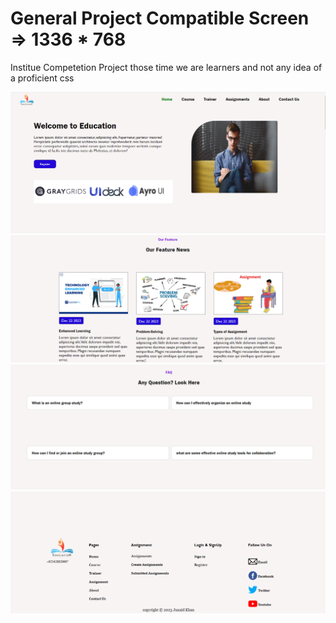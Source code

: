 <h1>General Project Compatible Screen => 1336 * 768 </h1>
<p>Institue Competetion Project those time we are learners and not any idea of a proficient css</p>

<img src="Screenshot/p1.PNG">
<img src="Screenshot/p2.PNG">
<img src="Screenshot/p3.PNG">
<img src="Screenshot/p4.PNG">
